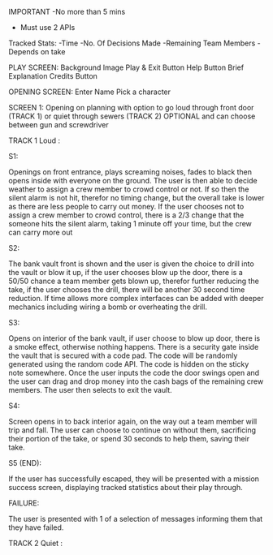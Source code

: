 IMPORTANT
-No more than 5 mins
- Must use 2 APIs


Tracked Stats:
-Time
-No. Of Decisions Made
-Remaining Team Members - Depends on take




PLAY SCREEN:
Background Image
Play & Exit Button
Help Button
Brief Explanation
Credits Button

OPENING SCREEN:
Enter Name
Pick a character


SCREEN 1:
Opening on planning with option to go loud through front door (TRACK 1) or quiet through sewers (TRACK 2) OPTIONAL and can choose between gun and screwdriver

TRACK 1 Loud :

S1:

Openings on front entrance, plays screaming noises, fades to black then opens inside with everyone on the ground. The user is then able to decide weather to assign a crew member to crowd control or not. If so then the silent alarm is not hit, therefor no timing change, but the overall take is lower as there are less people to carry out money. If the user chooses not to assign a crew member to crowd control, there is a 2/3 change that the someone hits the silent alarm, taking 1 minute off your time, but the crew can carry more out

S2:

The bank vault front is shown and the user is given the choice to drill into the vault or blow it up, if the user chooses blow up the door, there is a 50/50 chance a team member gets blown up, therefor further reducing the take, if the user chooses the drill, there will be another 30 second time reduction. If time allows more complex interfaces can be added with deeper mechanics including wiring a bomb or overheating the drill.

S3:

Opens on interior of the bank vault, if user choose to blow up door, there is a smoke effect, otherwise nothing happens. There is a security gate inside the vault that is secured with a code pad. The code will be randomly generated using the random code API. The code is hidden on the sticky note somewhere. Once the user inputs the code the door swings open and the user can drag and drop money into the cash bags of the remaining crew members. The user then selects to exit the vault.

S4:

Screen opens in to back interior again, on the way out a team member will trip and fall. The user can choose to continue on without them, sacrificing their portion of the take, or spend 30 seconds to help them, saving their take.

S5 (END):

If the user has successfully escaped, they will be presented with a mission success screen, displaying tracked statistics about their play through.


FAILURE:

The user is presented with 1 of a selection of messages informing them that they have failed.


TRACK 2 Quiet :
